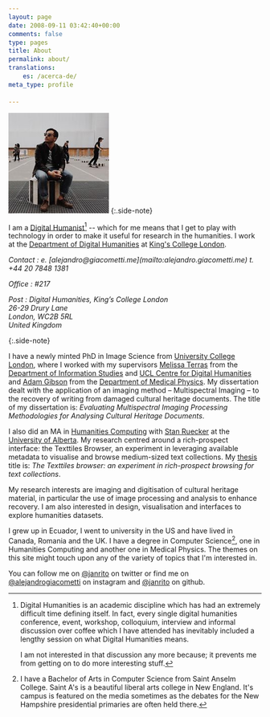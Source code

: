 ```yaml
---
layout: page
date: 2008-09-11 03:42:40+00:00
comments: false
type: pages
title: About
permalink: about/
translations:
    es: /acerca-de/
meta_type: profile

---
```


![portrait][portrait] 
{:.side-note}

I am a [Digital Humanist][dh][^dh] -- which for me means that I get to play with technology in order to make it useful for research in the humanities. I work at the [Department of Digital Humanities][kcldh] at [King's College London][kcl].

<address markdown="1">
Contact
: e. [alejandro@giacometti.me](mailto:alejandro.giacometti.me)  
  t. +44 20 7848 1381  

Office
: \#217  

Post
: Digital Humanities, King’s College London  
26-29 Drury Lane  
London, WC2B 5RL  
United Kingdom  
</address>{:.side-note}

I have a newly minted PhD in Image Science from [University College London][ucl], where I worked with my supervisors [Melissa Terras][] from the [Department of Information Studies][dis] and [UCL Centre for Digital Humanities][ucldh] and [Adam Gibson][] from the [Department of Medical Physics][medphys]. My dissertation dealt with the application of an imaging method – Multispectral Imaging – to the recovery of writing from damaged cultural heritage documents. The title of my dissertation is: *Evaluating Multispectral Imaging Processing Methodologies for Analysing Cultural Heritage Documents*. 

I also did an MA in [Humanities Computing][huco] with [Stan Ruecker][] at the [University of Alberta][uofa].  My research centred around a rich-prospect interface: the Texttiles Browser, an experiment in leveraging available metadata to visualise and browse medium-sized text collections. My [thesis][mathesis] title is: *The Texttiles browser: an experiment in rich-prospect browsing for text collections*. 

My research interests are imaging and digitisation of cultural heritage material, in particular the use of image processing and analysis to enhance recovery. I am also interested in design, visualisation and interfaces to explore humanities datasets. 

I grew up in Ecuador, I went to university in the US and have lived in Canada, Romania and the UK. I have a degree in Computer Science[^saintas], one in Humanities Computing and another one in Medical Physics. The themes on this site might touch upon any of the variety of topics that I'm interested in.

You can follow me on [@janrito][twitter] on twitter or find me on [@alejandrogiacometti][instagram] on instagram and [@janrito][github] on github. 



[portrait]: /images/portrait.jpeg

[^dh]:  
    Digital Humanities is an academic discipline which has had an extremely difficult time defining itself. In fact, every single digital humanities conference, event, workshop, colloquium, interview and informal discussion over coffee which I have attended has inevitably included a lengthy session on what Digital Humanities means. 

    I am not interested in that discussion any more because; it prevents me from getting on to do more interesting stuff.

[^saintas]: 
    I have a Bachelor of Arts in Computer Science from Saint Anselm College. Saint A's is a beautiful liberal arts college in New England. It's campus is featured on the media sometimes as the debates for the New Hampshire presidential primaries are often held there.


[dh]: http://en.wikipedia.org/wiki/Digital_humanities "Digital Humanities"
[kcl]: http://www.kcl.ac.uk "King's College London"
[kcldh]: http://www.kcl.ac.uk/artshums/depts/ddh/index.aspx "Department of Digital Humanities at King's College London"
[ucl]: http://www.ucl.ac.uk "University College London"
[Melissa Terras]: http://www.ucl.ac.uk/infostudies/melissa-terras/ "Melissa Terras"
[dis]: http://www.infostudies.ucl.ac.uk/ "Department of Information Studies at University College London"
[Adam Gibson]: http://www.ucl.ac.uk/medphys/staff/people/agibson/www/index "Adam Gibson"
[medphys]: http://www.ucl.ac.uk/medphys/ "Department of Medical Physics"
[ucldh]: http://www.ucl.ac.uk/dh/ "UCL Centre for Digital Humanities"
[huco]: http://huco.ualberta.ca/ "Humanities Computing at University of Alberta"
[Stan Ruecker]: http://www.ualberta.ca/~sruecker/ "Stan Ruecker"
[uofa]: http://www.ualberta.ca "University of Alberta"
[mathesis]: http://repository.library.ualberta.ca/dspace/handle/10048/437

[twitter]: http://twitter.com/janrito "@janrito at Twitter"
[github]: http://github.com/janrito "@janrito at Github"
[instagram]: http://instagram.com/alejandrogiacometti "@alejandrogiacometti at instagram"
